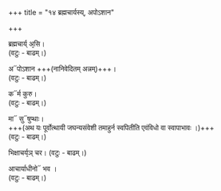 +++
title = "१४ ब्रह्मचार्यस्य्, अपोऽशान"

+++

ब्रह्मचार्य् अ᳙सि।   
(वटुः - बाढम्।) 

अ᳓पोऽशान +++(नानिवेदितम् अन्नम्)+++।  
(वटुः - बाढम्।) 

क᳓र्म कुरु।  
(वटुः - बाढम्।) 

मा᳓ सु᳓षुप्थाः।  
+++(अथ यः पूर्वोत्थायी जघन्यसंवेशी तमाहुर्न स्वपितीति एवंविधो वा स्वापाभावः ।)+++  
(वटुः - बाढम्।) 

भिक्षाचर्य᳙ञ् चर।
(वटुः - बाढम्।) 

आचार्याधीनो᳓ भव ।  
(वटुः - बाढम्।) 

